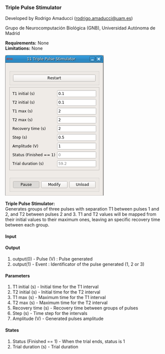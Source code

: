 ### Triple Pulse Stimulator

Developed by Rodrigo Amaducci (rodrigo.amaducci@uam.es)

Grupo de Neurocomputación Biológica (GNB), Universidad Autónoma de Madrid

**Requirements:** None  
**Limitations:** None  

![Triple Pulse Stimulator GUI](triple-pulse-stimulator.png)

<!--start-->
<p><b>Triple Pulse Stimulator:</b><br>Generates groups of three pulses with separation T1 between pulses 1 and 2, and T2 between pulses 2 and 3. T1 and T2 values will be mapped from their initial values to their maximum ones, leaving an specific recovery time between each group.</p>
<!--end-->

#### Input


#### Output
1. output(0) - Pulse (V) : Pulse generated
2. output(1) - Event : Identificator of the pulse generated (1, 2 or 3)

#### Parameters
1. T1 initial (s) - Initial time for the T1 interval
2. T2 initial (s) - Initial time for the T2 interval
3. T1 max (s) - Maximum time for the T1 interval
4. T2 max (s) - Maximum time for the T2 interval
5. Recovery time (s) - Recovery time between groups of pulses
6. Step (s) - Time step for the intervals
7. Amplitude (V) - Generated pulses amplitude

#### States
1. Status (Finished == 1) - When the trial ends, status is 1
2. Trial duration (s) - Trial duration
